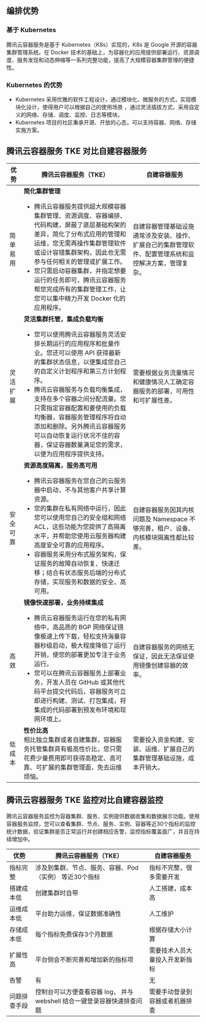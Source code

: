 ##  编排优势
### 基于 Kubernetes
腾讯云容器服务是基于 Kubernetes（K8s）实现的，K8s 是 Google 开源的容器集群管理系统。在 Docker 技术的基础上，为容器化的应用提供部署运行、资源调度、服务发现和动态伸缩等一系列完整功能，提高了大规模容器集群管理的便捷性。

### Kubernetes 的优势
- Kubernetes 采用优雅的软件工程设计，通过模块化、微服务的方式，实现模块化设计，使得用户可以根据自己的使用场景 ，通过灵活插拔方式，采用自定义的网络、存储、调度、监控、日志等模块。
- Kubernetes 项目的社区秉承开源、开放的心态，可以支持容器、网络、存储实施方案。

## 腾讯云容器服务 TKE 对比自建容器服务

| 优势 | 腾讯云容器服务（TKE）|自建容器服务 |
|---------|---------|---------|
|简单易用 |<b>简化集群管理</b><br><ul class="params"><li> 腾讯云容器服务提供超大规模容器集群管理、资源调度、容器编排、代码构建，屏蔽了底层基础构架的差异，简化了分布式应用的管理和运维，您无需再操作集群管理软件或设计容错集群架构，因此也无需参与任何相关的管理或扩展工作。</li><li>您只需启动容器集群，并指定想要运行的任务即可，腾讯云容器服务帮您完成所有的集群管理工作，让您可以集中精力开发 Docker 化的应用程序。| 自建容器管理基础设施通常涉及安装、操作、扩展自己的集群管理软件、配置管理系统和监控解决方案，管理复杂。</li></ul>|
|灵活扩展 |<b>灵活集群托管，集成负载均衡</b><br><ul class="params"><li> 您可以使用腾讯云容器服务灵活安排长期运行的应用程序和批量作业。您还可以使用 API 获得最新的集群状态信息，以便集成您自己的自定义计划程序和第三方计划程序。</li><li>腾讯云容器服务与负载均衡集成，支持在多个容器之间分配流量。您只需指定容器配置和要使用的负载均衡器，容器服务管理程序将自动添加和删除。另外腾讯云容器服务可以自动恢复运行状况不佳的容器，保证容器数量满足您的需求，以便为应用程序提供支持。| 需要根据业务流量情况和健康情况人工确定容器服务的部署，可用性和可扩展性差。</li></ul>|
|安全可靠 |<b>资源高度隔离，服务高可用</b><br><ul class="params"><li>腾讯云容器服务在您自己的云服务器中启动，不与其他客户共享计算资源。<li>您的集群在私有网络中运行，因此您可以使用您自己的安全组和网络 ACL，这些功能为您提供了高隔离水平，并帮助您使用云服务器构建高度安全可靠的应用程序。</li><li>容器服务采用分布式服务架构，保证服务的故障自动恢复、快速迁移；结合有状态服务后端的分布式存储，实现服务和数据的安全、高可用。</li></ul>| 自建容器服务因其内核问题及 Namespace 不够完善，租户、设备、内核模块隔离性都比较差。|
|高效 |<b>镜像快速部署，业务持续集成</b><br><ul class="params"><li>腾讯云容器服务运行在您的私有网络中，高品质的 BGP 网络保证镜像极速上传下载，轻松支持海量容器秒级启动，极大程度降低了运行开销，使您的部署更加专注于业务运行。</li><li>您可以在腾讯云容器服务上部署业务，开发人员在 GitHub 或其他代码平台提交代码后，容器服务可立即进行构建、测试、打包集成，将集成的代码部署到预发布环境和现网环境上。</li></ul>| 自建容器服务的网络无保证，因此无法保证使用镜像创建容器的效率。|
|低成本 |<b>性价比高</b><br>相比独立集群或者自建集群，容器服务托管集群具有极高性价比，您只需花费少量费用即可获得高稳定、高可靠、可扩展的集群管理面，免去运维烦恼。|需要投入资金构建、安装、运维、扩展自己的集群管理基础设施，成本开销大。|

## 腾讯云容器服务 TKE 监控对比自建容器监控
腾讯云容器服务监控为容器集群、服务、实例提供数据收集和数据展示功能。使用容器服务监控，您可以查看集群、节点、服务、实例、容器等近30个指标的监控统计数据，验证集群是否正常运行并创建相应告警，监控指标覆盖面广，并且在持续增加中。

|优势 | 腾讯云容器服务（TKE）|自建容器服务 |
|---------|---------|---------|
|指标完整|涉及到集群、节点、服务、容器、Pod（实例） 等近30个指标|指标不完整，很多需要开发|
|搭建成本低|创建集群时自带|人工搭建，成本高|
|运维成本低|平台助力运维，保证数据准确性|人工维护|
|存储成本低|每个指标免费保存3个月数据|根据存储大小计算|
|扩展性高|平台侧会不断完善和增加新的指标项|需要技术人员大量投入开发新指标|
|告警|有|无|
|问题排查手段|控制台可以方便查看容器 log， 并与 webshell 结合一键登录容器快速排查问题|需要手动登录到容器或者机器排查|

<style>
	.params{margin-bottom:0px !important;}
</style>







